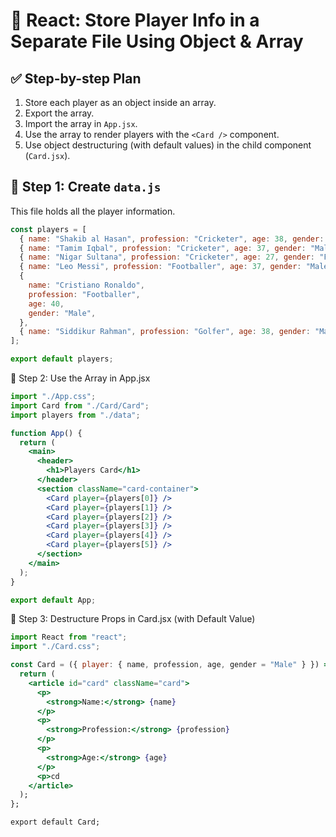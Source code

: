 # 🧠 React: Store Player Info in a Separate File Using Object & Array

## ✅ Step-by-step Plan

1. Store each player as an object inside an array.
2. Export the array.
3. Import the array in `App.jsx`.
4. Use the array to render players with the `<Card />` component.
5. Use object destructuring (with default values) in the child component (`Card.jsx`).

## 📁 Step 1: Create `data.js`

This file holds all the player information.

```js
const players = [
  { name: "Shakib al Hasan", profession: "Cricketer", age: 38, gender: "Male" },
  { name: "Tamim Iqbal", profession: "Cricketer", age: 37, gender: "Male" },
  { name: "Nigar Sultana", profession: "Cricketer", age: 27, gender: "Female" },
  { name: "Leo Messi", profession: "Footballer", age: 37, gender: "Male" },
  {
    name: "Cristiano Ronaldo",
    profession: "Footballer",
    age: 40,
    gender: "Male",
  },
  { name: "Siddikur Rahman", profession: "Golfer", age: 38, gender: "Male" },
];

export default players;
```

📁 Step 2: Use the Array in App.jsx

```jsx
import "./App.css";
import Card from "./Card/Card";
import players from "./data";

function App() {
  return (
    <main>
      <header>
        <h1>Players Card</h1>
      </header>
      <section className="card-container">
        <Card player={players[0]} />
        <Card player={players[1]} />
        <Card player={players[2]} />
        <Card player={players[3]} />
        <Card player={players[4]} />
        <Card player={players[5]} />
      </section>
    </main>
  );
}

export default App;
```

📁 Step 3: Destructure Props in Card.jsx (with Default Value)

```jsx
import React from "react";
import "./Card.css";

const Card = ({ player: { name, profession, age, gender = "Male" } }) => {
  return (
    <article id="card" className="card">
      <p>
        <strong>Name:</strong> {name}
      </p>
      <p>
        <strong>Profession:</strong> {profession}
      </p>
      <p>
        <strong>Age:</strong> {age}
      </p>
      <p>cd
    </article>
  );
};

export default Card;
```
